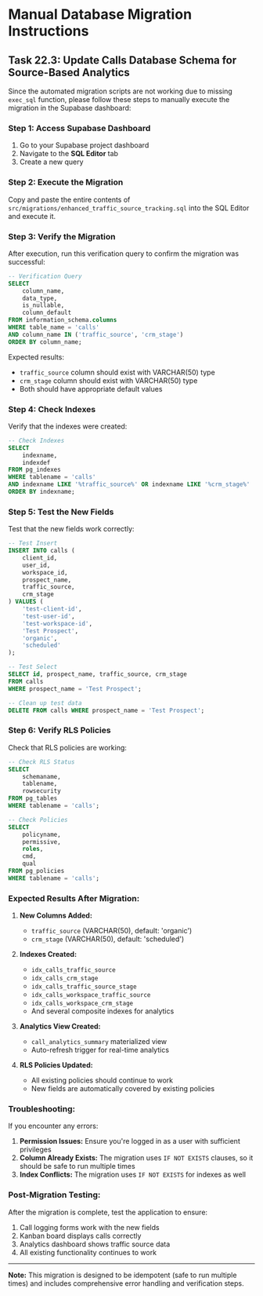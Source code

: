 # Manual Database Migration Instructions

## Task 22.3: Update Calls Database Schema for Source-Based Analytics

Since the automated migration scripts are not working due to missing `exec_sql` function, please follow these steps to manually execute the migration in the Supabase dashboard:

### Step 1: Access Supabase Dashboard
1. Go to your Supabase project dashboard
2. Navigate to the **SQL Editor** tab
3. Create a new query

### Step 2: Execute the Migration
Copy and paste the entire contents of `src/migrations/enhanced_traffic_source_tracking.sql` into the SQL Editor and execute it.

### Step 3: Verify the Migration
After execution, run this verification query to confirm the migration was successful:

```sql
-- Verification Query
SELECT 
    column_name,
    data_type,
    is_nullable,
    column_default
FROM information_schema.columns 
WHERE table_name = 'calls' 
AND column_name IN ('traffic_source', 'crm_stage')
ORDER BY column_name;
```

Expected results:
- `traffic_source` column should exist with VARCHAR(50) type
- `crm_stage` column should exist with VARCHAR(50) type
- Both should have appropriate default values

### Step 4: Check Indexes
Verify that the indexes were created:

```sql
-- Check Indexes
SELECT 
    indexname,
    indexdef
FROM pg_indexes 
WHERE tablename = 'calls' 
AND indexname LIKE '%traffic_source%' OR indexname LIKE '%crm_stage%'
ORDER BY indexname;
```

### Step 5: Test the New Fields
Test that the new fields work correctly:

```sql
-- Test Insert
INSERT INTO calls (
    client_id, 
    user_id, 
    workspace_id, 
    prospect_name, 
    traffic_source, 
    crm_stage
) VALUES (
    'test-client-id',
    'test-user-id', 
    'test-workspace-id',
    'Test Prospect',
    'organic',
    'scheduled'
);

-- Test Select
SELECT id, prospect_name, traffic_source, crm_stage 
FROM calls 
WHERE prospect_name = 'Test Prospect';

-- Clean up test data
DELETE FROM calls WHERE prospect_name = 'Test Prospect';
```

### Step 6: Verify RLS Policies
Check that RLS policies are working:

```sql
-- Check RLS Status
SELECT 
    schemaname,
    tablename,
    rowsecurity
FROM pg_tables 
WHERE tablename = 'calls';

-- Check Policies
SELECT 
    policyname,
    permissive,
    roles,
    cmd,
    qual
FROM pg_policies 
WHERE tablename = 'calls';
```

### Expected Results After Migration:

1. **New Columns Added:**
   - `traffic_source` (VARCHAR(50), default: 'organic')
   - `crm_stage` (VARCHAR(50), default: 'scheduled')

2. **Indexes Created:**
   - `idx_calls_traffic_source`
   - `idx_calls_crm_stage`
   - `idx_calls_traffic_source_stage`
   - `idx_calls_workspace_traffic_source`
   - `idx_calls_workspace_crm_stage`
   - And several composite indexes for analytics

3. **Analytics View Created:**
   - `call_analytics_summary` materialized view
   - Auto-refresh trigger for real-time analytics

4. **RLS Policies Updated:**
   - All existing policies should continue to work
   - New fields are automatically covered by existing policies

### Troubleshooting:

If you encounter any errors:

1. **Permission Issues:** Ensure you're logged in as a user with sufficient privileges
2. **Column Already Exists:** The migration uses `IF NOT EXISTS` clauses, so it should be safe to run multiple times
3. **Index Conflicts:** The migration uses `IF NOT EXISTS` for indexes as well

### Post-Migration Testing:

After the migration is complete, test the application to ensure:
1. Call logging forms work with the new fields
2. Kanban board displays calls correctly
3. Analytics dashboard shows traffic source data
4. All existing functionality continues to work

---

**Note:** This migration is designed to be idempotent (safe to run multiple times) and includes comprehensive error handling and verification steps.
